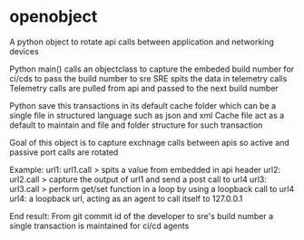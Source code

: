 # openobject
A python object to rotate api calls between application and networking devices

Python main() calls an objectclass to capture the embeded build number for ci/cds to pass the build number to sre
SRE spits the data in telemetry calls
Telemetry calls are pulled from api and passed to the next build number

Python save this transactions in its default cache folder which can be a single file in structured language such as json and xml
Cache file act as a default to maintain and file and folder structure for such transaction

Goal of this object is to capture exchnage calls between apis so active and passive port calls are rotated


Example:
url1: url1.call > spits a value from embedded in api header
url2: url2.call > capture the output of url1 and send a post call to url4
url3: url3.call > perform get/set function in a loop by using a loopback call to url4
url4: a loopback url, acting as an agent to call itself to 127.0.0.1

End result:
From git commit id of the developer to sre's build number a single transaction is maintained for ci/cd agents
